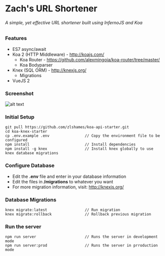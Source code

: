 # Zach's URL Shortener
###### A simple, yet effective URL shortener built using InfernoJS and Koa

### Features
* ES7 async/await
* Koa 2 (HTTP Middleware) - http://koajs.com/
    * Koa Router - https://github.com/alexmingoia/koa-router/tree/master/
    * Koa Bodyparser
* Knex (SQL ORM) - http://knexjs.org/
    * Migrations
* VueJS 2

### Screenshot
![alt text](https://i.imgur.com/0ffdGJK.png "Screenshot")

### Initial Setup
```
git pull https://github.com/zlshames/koa-api-starter.git
cd koa-knex-starter
cp .env.example .env                // Copy the environment file to be configured
npm install                         // Install dependencies
npm install -g knex                 // Install knex globally to use knex database migrations
```

### Configure Database
* Edit the **.env** file and enter in your database information
* Edit the files in **/migrations** to whatever you want
* For more migration information, visit: http://knexjs.org/

### Database Migrations
```
knex migrate:latest                 // Run migration
knex migrate:rollback               // Rollback previous migration
```

### Run the server
```
npm run server                      // Runs the server in development mode
npm run server:prod                 // Runs the server in prroduction mode
```
